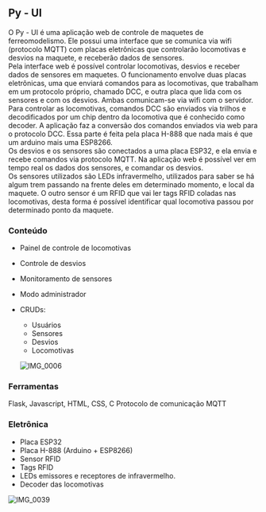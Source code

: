 ## Py - UI

O Py - UI é uma aplicação web de controle de maquetes de ferreomodelismo. Ele possui uma interface que
se comunica via wifi (protocolo MQTT) com placas eletrônicas que controlarão locomotivas e desvios na maquete, e
receberão dados de sensores.
<br>
Pela interface web é possível controlar locomotivas, desvios e receber dados de sensores em maquetes. O funcionamento
envolve duas placas eletrônicas, uma que enviará comandos para as locomotivas, que trabalham em um protocolo próprio,
chamado DCC, e outra placa que lida com os sensores e com os desvios. Ambas comunicam-se via wifi com o servidor.
<br>
Para controlar as locomotivas, comandos DCC são enviados via trilhos e decodificados por um chip dentro da locomotiva
que é conhecido como decoder. A aplicação faz a conversão dos comandos enviados via web para o protocolo DCC. Essa parte
é feita pela placa H-888 que nada mais é que um arduino mais uma ESP8266.
<br>
Os desvios e os sensores são conectados a uma placa ESP32, e ela envia e recebe comandos via protocolo MQTT. Na
aplicação web é possível ver em tempo real os dados dos sensores, e comandar os desvios.
<br>
Os sensores utilizados são LEDs infravermelho, utilizados para saber se há algum trem passando na frente deles em determinado momento,
e local da maquete. O outro sensor é um RFID que vai ler tags RFID coladas nas locomotivas, desta forma é possível identificar qual
locomotiva passou por determinado ponto da maquete.
<br>

### Conteúdo
- Painel de controle de locomotivas
- Controle de desvios
- Monitoramento de sensores
- Modo administrador
- CRUDs:
    - Usuários
    - Sensores
    - Desvios
    - Locomotivas

    ![IMG_0006](https://github.com/user-attachments/assets/a1ca7108-349e-41b4-8d47-f06eb72025d0)

### Ferramentas
Flask, Javascript, HTML, CSS, C
Protocolo de comunicação MQTT

### Eletrônica
- Placa ESP32
- Placa H-888 (Arduino + ESP8266)
- Sensor RFID
- Tags RFID
- LEDs emissores e receptores de infravermelho.
- Decoder das locomotivas

![IMG_0039](https://github.com/user-attachments/assets/13d39d3b-cf3a-4fc5-8bb5-f4decfd4f4ec)

